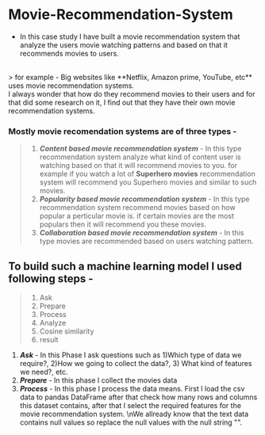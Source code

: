 # Movie-Recommendation-System

* In this case study I have built a movie recommendation system that analyze the users movie watching patterns and based on that it recommends movies to users.
<br/>
> for example - Big websites like **Netflix, Amazon prime, YouTube, etc** uses movie recommendation systems.
<br/>
I always wonder that how do they recommend movies to their users and for that did some research on it, I find out that they have their own movie recommendation systems.

### Mostly movie recomendation systems are of three types - 
> 1. _**Content based movie recommendation system**_ - In this type recommendation system analyze what kind of content user is watching based on that it will recommend movies to you. for example if you watch a lot of **Superhero movies** recommendation system will recommend you Superhero movies and similar to such movies.
> 2. _**Popularity based movie recommendation system**_ - In this type recommendation system recommend movies based on how popular a perticular movie is. if certain movies are the most populars then it will recommend you these movies.
> 3. _**Collaboration based movie recommendation system**_ - In this type movies are recommended based on users watching pattern.

## To build such a machine learning model I used following steps - 
> 1. Ask
> 2. Prepare
> 3. Process
> 4. Analyze
> 5. Cosine similarity
> 6. result

1. _**Ask**_ - In this Phase I ask questions such as 1)Which type of data we require?, 2)How we going to collect the data?, 3) What kind of features we need?, etc.
2. _**Prepare**_ - In this phase I collect the movies data
3. _**Process**_ - In this phase I process the data means. First I load the csv data to pandas DataFrame after that check how many rows and columns this dataset contains, after that I select the required features for the movie recommendation system. \nWe allready know that the text data contains null values so replace the null values with the null string "". 
